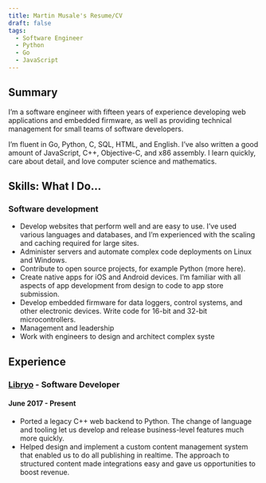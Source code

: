 ```yaml
---
title: Martin Musale's Resume/CV
draft: false
tags:
  - Software Engineer
  - Python
  - Go
  - JavaScript
---
```


## Summary

I’m a software engineer with fifteen years of experience developing web applications and embedded firmware, as well as providing technical management for small teams of software developers.

I’m fluent in Go, Python, C, SQL, HTML, and English. I’ve also written a good amount of JavaScript, C++, Objective-C, and x86 assembly. I learn quickly, care about detail, and love computer science and mathematics.

## Skills: What I Do...

### Software development

- Develop websites that perform well and are easy to use. I’ve used various languages and databases, and I’m experienced with the scaling and caching required for large sites.
- Administer servers and automate complex code deployments on Linux and Windows.
- Contribute to open source projects, for example Python (more here).
- Create native apps for iOS and Android devices. I’m familiar with all aspects of app development from design to code to app store submission.
- Develop embedded firmware for data loggers, control systems, and other electronic devices. Write code for 16-bit and 32-bit microcontrollers.
- Management and leadership
- Work with engineers to design and architect complex syste

## Experience

### [Libryo](https://libryo.com) - Software Developer

#### June 2017 - Present

- Ported a legacy C++ web backend to Python. The change of language and tooling let us develop and release business-level features much more quickly.
- Helped design and implement a custom content management system that enabled us to do all publishing in realtime. The approach to structured content made integrations easy and gave us opportunities to boost revenue.
